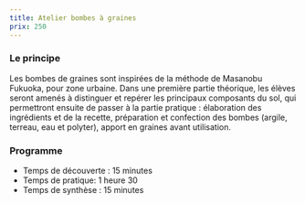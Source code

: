 ```yaml
---
title: Atelier bombes à graines
prix: 250
---
```


### Le principe

Les bombes de graines sont inspirées de la méthode de Masanobu Fukuoka, pour zone urbaine.
Dans une première partie théorique, les élèves seront amenés à distinguer et repérer les principaux composants du sol, qui permettront ensuite de passer à la partie pratique : élaboration des ingrédients et de la recette, préparation et confection des bombes (argile, terreau, eau et polyter), apport en graines avant utilisation.

<nuxt-img format="webp" src="/prestations/bombes/bombes.png" lazy="loading">

### Programme

- Temps de découverte : 15 minutes
- Temps de pratique: 1 heure 30
- Temps de synthèse : 15 minutes
